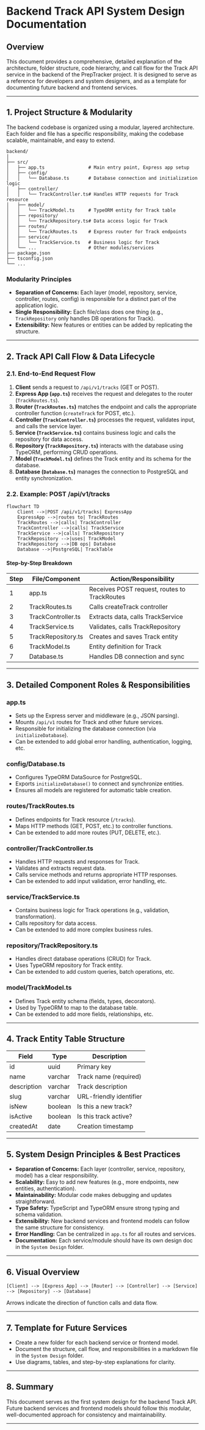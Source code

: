 # Backend Track API System Design Documentation

## Overview
This document provides a comprehensive, detailed explanation of the architecture, folder structure, code hierarchy, and call flow for the Track API service in the backend of the PrepTracker project. It is designed to serve as a reference for developers and system designers, and as a template for documenting future backend and frontend services.

---

## 1. Project Structure & Modularity

The backend codebase is organized using a modular, layered architecture. Each folder and file has a specific responsibility, making the codebase scalable, maintainable, and easy to extend.

```
backend/
│
├── src/
│   ├── app.ts                # Main entry point, Express app setup
│   ├── config/
│   │   └── Database.ts       # Database connection and initialization logic
│   ├── controller/
│   │   └── TrackController.ts# Handles HTTP requests for Track resource
│   ├── model/
│   │   └── TrackModel.ts     # TypeORM entity for Track table
│   ├── repository/
│   │   └── TrackRepository.ts# Data access logic for Track
│   ├── routes/
│   │   └── TrackRoutes.ts    # Express router for Track endpoints
│   ├── service/
│   │   └── TrackService.ts   # Business logic for Track
│   └── ...                   # Other modules/services
├── package.json
├── tsconfig.json
└── ...
```

### Modularity Principles
- **Separation of Concerns:** Each layer (model, repository, service, controller, routes, config) is responsible for a distinct part of the application logic.
- **Single Responsibility:** Each file/class does one thing (e.g., `TrackRepository` only handles DB operations for Track).
- **Extensibility:** New features or entities can be added by replicating the structure.

---

## 2. Track API Call Flow & Data Lifecycle

### 2.1. End-to-End Request Flow

1. **Client** sends a request to `/api/v1/tracks` (GET or POST).
2. **Express App (`app.ts`)** receives the request and delegates to the router (`TrackRoutes.ts`).
3. **Router (`TrackRoutes.ts`)** matches the endpoint and calls the appropriate controller function (`createTrack` for POST, etc.).
4. **Controller (`TrackController.ts`)** processes the request, validates input, and calls the service layer.
5. **Service (`TrackService.ts`)** contains business logic and calls the repository for data access.
6. **Repository (`TrackRepository.ts`)** interacts with the database using TypeORM, performing CRUD operations.
7. **Model (`TrackModel.ts`)** defines the Track entity and its schema for the database.
8. **Database (`Database.ts`)** manages the connection to PostgreSQL and entity synchronization.

### 2.2. Example: POST /api/v1/tracks

```mermaid
flowchart TD
    Client -->|POST /api/v1/tracks| ExpressApp
    ExpressApp -->|routes to| TrackRoutes
    TrackRoutes -->|calls| TrackController
    TrackController -->|calls| TrackService
    TrackService -->|calls| TrackRepository
    TrackRepository -->|uses| TrackModel
    TrackRepository -->|DB ops| Database
    Database -->|PostgreSQL| TrackTable
```

#### Step-by-Step Breakdown
| Step | File/Component         | Action/Responsibility                          |
|------|-----------------------|-----------------------------------------------|
| 1    | app.ts                | Receives POST request, routes to TrackRoutes  |
| 2    | TrackRoutes.ts        | Calls createTrack controller                  |
| 3    | TrackController.ts    | Extracts data, calls TrackService             |
| 4    | TrackService.ts       | Validates, calls TrackRepository              |
| 5    | TrackRepository.ts    | Creates and saves Track entity                |
| 6    | TrackModel.ts         | Entity definition for Track                   |
| 7    | Database.ts           | Handles DB connection and sync                |

---

## 3. Detailed Component Roles & Responsibilities

### app.ts
- Sets up the Express server and middleware (e.g., JSON parsing).
- Mounts `/api/v1` routes for Track and other future services.
- Responsible for initializing the database connection (via `initializeDatabase`).
- Can be extended to add global error handling, authentication, logging, etc.

### config/Database.ts
- Configures TypeORM DataSource for PostgreSQL.
- Exports `initializeDatabase()` to connect and synchronize entities.
- Ensures all models are registered for automatic table creation.

### routes/TrackRoutes.ts
- Defines endpoints for Track resource (`/tracks`).
- Maps HTTP methods (GET, POST, etc.) to controller functions.
- Can be extended to add more routes (PUT, DELETE, etc.).

### controller/TrackController.ts
- Handles HTTP requests and responses for Track.
- Validates and extracts request data.
- Calls service methods and returns appropriate HTTP responses.
- Can be extended to add input validation, error handling, etc.

### service/TrackService.ts
- Contains business logic for Track operations (e.g., validation, transformation).
- Calls repository for data access.
- Can be extended to add more complex business rules.

### repository/TrackRepository.ts
- Handles direct database operations (CRUD) for Track.
- Uses TypeORM repository for Track entity.
- Can be extended to add custom queries, batch operations, etc.

### model/TrackModel.ts
- Defines Track entity schema (fields, types, decorators).
- Used by TypeORM to map to the database table.
- Can be extended to add more fields, relationships, etc.

---

## 4. Track Entity Table Structure

| Field       | Type      | Description                |
|-------------|-----------|----------------------------|
| id          | uuid      | Primary key                |
| name        | varchar   | Track name (required)      |
| description | varchar   | Track description          |
| slug        | varchar   | URL-friendly identifier    |
| isNew       | boolean   | Is this a new track?       |
| isActive    | boolean   | Is this track active?      |
| createdAt   | date      | Creation timestamp         |

---

## 5. System Design Principles & Best Practices

- **Separation of Concerns:** Each layer (controller, service, repository, model) has a clear responsibility.
- **Scalability:** Easy to add new features (e.g., more endpoints, new entities, authentication).
- **Maintainability:** Modular code makes debugging and updates straightforward.
- **Type Safety:** TypeScript and TypeORM ensure strong typing and schema validation.
- **Extensibility:** New backend services and frontend models can follow the same structure for consistency.
- **Error Handling:** Can be centralized in `app.ts` for all routes and services.
- **Documentation:** Each service/module should have its own design doc in the `System Design` folder.

---

## 6. Visual Overview

```
[Client] --> [Express App] --> [Router] --> [Controller] --> [Service] --> [Repository] --> [Database]
```
Arrows indicate the direction of function calls and data flow.

---

## 7. Template for Future Services

- Create a new folder for each backend service or frontend model.
- Document the structure, call flow, and responsibilities in a markdown file in the `System Design` folder.
- Use diagrams, tables, and step-by-step explanations for clarity.

---

## 8. Summary

This document serves as the first system design for the backend Track API. Future backend services and frontend models should follow this modular, well-documented approach for consistency and maintainability.

---

